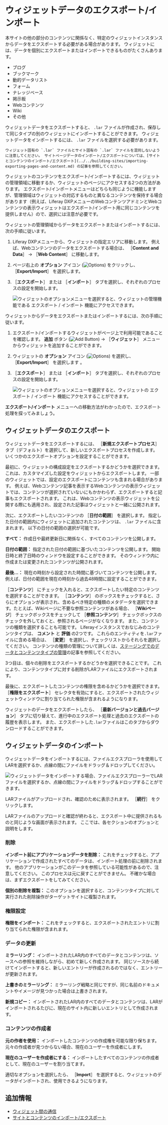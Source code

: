 # ウィジェットデータのエクスポート/インポート

本サイトの他の部分のコンテンツに関係なく、特定のウィジェットインスタンスからデータをエクスポートする必要がある場合があります。 ウィジェットには、データを個別にエクスポートまたはインポートできるものがたくさんあります。

- ブログ
- ブックマーク
- 動的データリスト
- フォーム
- ナレッジベース
- 掲示板
- Webコンテンツ
- Wiki
- その他

ウィジェットデータをエクスポートすると、 `.lar` ファイルが作成され、保存して同じタイプの別のウィジェットにインポートすることができます。 ウィジェットデータをインポートするには、 `.lar` ファイルを選択する必要があります。

```{important}
ウィジェット固有の `.lar` ファイルとサイト固有の `.lar` ファイルを混同しないように注意してください。 サイトページデータのインポート/エクスポートについては、[サイトとコンテンツのインポート/エクスポート](../../building-sites/importing-exporting-pages-and-content.md) の記事を参照してください。
```

ウィジェットのコンテンツをエクスポート/インポートするには、ウィジェットの管理領域に移動するか、ウィジェットのページにアクセスする2つの方法があります。 エクスポート/インポートメニューはどちらも同じように機能しますが、管理領域はウィジェットの対応するものと異なるコンテンツを保持する場合があります（例えば、Liferay DXPメニューのWebコンテンツアドミンとWebコンテンツの表示ウィジェットはエクスポート/インポート用に同じコンテンツを提供しません）ので、選択には注意が必要です。

ウィジェットの管理領域からデータをエクスポートまたはインポートするには、次の手順に従います。

1.  Liferay DXPメニューから、ウィジェットの指定エリアに移動します。 例えば、Webコンテンツのデータをエクスポートする場合は、 ［**Content and Data**］ &rarr; ［**Web Content**］ に移動します。

1.  ページ右上の **オプション** アイコン (![Options](../../../../images/icon-actions.png)) をクリックし、 ［**Export/Import**］ を選択します。

1. ［**エクスポート**］ または ［**インポート**］ タブを選択し、それぞれのプロセスの設定を開始します。

    ![ウィジェットのオプションメニューを選択すると、ウィジェットの管理機能である **エクスポート / インポート** 機能にアクセスできます。](./exporting-importing-widget-data/images/01.png)

ウィジェットからデータをエクスポートまたはインポートするには、次の手順に従います。

1.  エクスポート/インポートするウィジェットがページ上で利用可能であることを確認します。 **追加** ボタン (![Add Button](../../../../images/icon-add.png)) &rarr; ［**ウィジェット**］ メニューからウィジェットを追加することができます。

1.  ウィジェットの **オプション** アイコン (![Options](../../../../images/icon-app-options.png)) を選択し、 ［**Export/Import**］ を選択します 。

1. ［**エクスポート**］ または ［**インポート**］ タブを選択し、それぞれのプロセスの設定を開始します。

    ![ウィジェットのオプションメニューを選択すると、ウィジェットの **エクスポート / インポート** 機能にアクセスすることができます。](./exporting-importing-widget-data/images/02.png)

**エクスポート/インポート** メニューへの移動方法がわかったので、エクスポート処理を探ってみましょう。

## ウィジェットデータのエクスポート

ウィジェットデータをエクスポートするには、 ［**新規エクスポートプロセス**］ タブ（デフォルト）を選択して、新しいエクスポートプロセスを作成します。 いくつかのエクスポートオプションを設定することができます。

最初に、ウィジェットの構成設定をエクスポートするかどうかを選択できます。 これは、カスタマイズした設定をウィジェットからエクスポートします。 一部のウィジェットでは、設定のエクスポートにコンテンツも含まれる場合があります。 例えば、Webコンテンツ記事を表示するWebコンテンツの表示ウィジェットでは、コンテンツが選択されていないにもかかわらず、エクスポートすると記事もエクスポートされます。 これは、Webコンテンツの表示ウィジェットを公開する際にも適用され、設定された記事はウィジェットと一緒に公開されます。

次に、エクスポートしたいコンテンツの ［**日付の範囲**］ を選択します。 指定した日付の範囲内にウィジェットに追加されたコンテンツは、 `.lar` ファイルに含まれます。 以下の日付の範囲の選択が可能です。

**すべて：** 作成日や最終更新日に関係なく、すべてのコンテンツを公開します。

**日付の範囲：** 指定された日付の範囲に基づいたコンテンツを公開します。 開始日時と終了日時のウィンドウを設定することができます。 そのウィンドウ内に作成または変更されたコンテンツが公開されます。

**最後...：** 現在の時刻から設定された時間に基づいてコンテンツを公開します。 例えば、日付の範囲を現在の時刻から過去48時間に設定することができます。

［**コンテンツ**］ にチェックを入れると、エクスポートしたい特定のコンテンツを選択することができます。 ［**コンテンツ**］ のボックスをチェックすると、さらにオプションが表示され、含めるべき特定の種類のメタデータを選択できます。たとえば、Wikiページに不要な参照コンテンツがある場合、 ［**Wikiページ**］ チェックボックスをチェックして ［**参照コンテンツ**］ チェックボックスのチェックを外しておくと、参照されるページがなくなります。 また、コンテンツの種類を選択することも可能です。 Liferayインスタンスでおなじみのコンテンツタイプは、 **コメント** と **評価** の2つです。 これらのエンティティを`.lar`ファイルに含める場合は、 ［**変更**］ を選択し、チェックリストからそれらを選択してください。 コンテンツの種類の管理について詳しくは、[ステージングでのデータとコンテンツタイプの管理](../../../publishing-tools/staging/managing-data-and-content-types-in-staging.md)の記事を参照してください。

3つ目は、個々の削除をエクスポートするかどうかを選択できることです。 これにより、コンテンツタイプに対する削除がLARファイルにエクスポートされます。

最後に、エクスポートしたコンテンツの権限を含めるかどうかを選択できます。 ［**権限をエクスポート**］ セレクタを有効にすると、エクスポートされたウィジェットウィンドウに割り当てられた権限が含まれるようになります。

ウィジェットのデータをエクスポートしたら、 ［**最新バージョンと過去バージョン**］ タブに切り替えて、進行中のエクスポート処理と過去のエクスポートの履歴を表示します。 また、エクスポートした`.lar`ファイルはこのタブからダウンロードすることができます。

## ウィジェットデータのインポート

ウィジェットデータをインポートするには、ファイルエクスプローラを使用してLARを選択するか、点線の間にファイルをドラッグ＆ドロップしてください。

![ウィジェットデータをインポートする場合、ファイルエクスプローラーでLARファイルを選択するか、点線の間にファイルをドラッグ＆ドロップすることができます。](./exporting-importing-widget-data/images/03.png)

LARファイルがアップロードされ、確認のために表示されます。 ［**続行**］ をクリックします。

LARファイルのアップロードと確認が終わると、エクスポート中に提供されるものと同じような画面が表示されます。 ここでは、各セクションのオプションと説明をします。

### 削除

**インポート前にアプリケーションデータを削除：** これをチェックすると、アプリケーションで作成されたすべてのデータは、インポート処理の前に削除されます。 他のアプリケーションがこのデータを参照している可能性があるので、注意してください。 このプロセスは元に戻すことができません。 不確かな場合は、まずエクスポートをしてみてください。

**個別の削除を複製：** このオプションを選択すると、コンテンツタイプに対して実行された削除操作がターゲットサイトに複製されます。

### 権限設定

**権限をインポート：** これをチェックすると、エクスポートされたエントリに割り当てられた権限が含まれます。

### データの更新

**ミラーリング：** インポートされたLAR内のすべてのデータとコンテンツは、ソースへの参照を維持しながら、初めて新しく作成されます。 同じソースから続けてインポートすると、新しいエントリーが作成されるのではなく、エントリーが更新されます。

**上書きのミラーリング：** ミラーリング戦略と同じですが、同じ名前のドキュメントやイメージが見つかった場合は上書きされます。

**新規コピー：** インポートされたLAR内のすべてのデータとコンテンツは、LARがインポートされるたびに、現在のサイト内に新しいエントリとして作成されます。

### コンテンツの作成者

**元の作者を使用：** インポートしたコンテンツの作成権を可能な限り保ちます。 元々の作成者が見つからない場合、現在のユーザーを作成者にします。

**現在のユーザーを作成者にする：** インポートしたすべてのコンテンツの作成者として、現在のユーザーを割り当てます。

適切なオプションを選択したら、 ［**Import**］ を選択すると、ウィジェットのデータがインポートされ、使用できるようになります。

## 追加情報

- [ウィジェット間の通信](./communication-between-widgets.md)
- [サイトとコンテンツのインポート/エクスポート](../../../building-sites/importing-exporting-pages-and-content.md)
